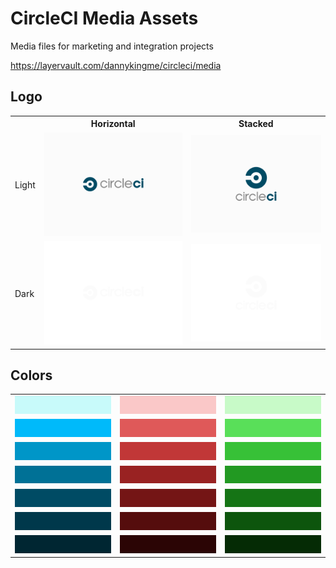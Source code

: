 CircleCI Media Assets
=====

Media files for marketing and integration projects

https://layervault.com/dannykingme/circleci/media

Logo
---

<table>
  <tr>
    <th></th>
    <th>Horizontal</th>
    <th>Stacked</th>
  </tr>
  <tr>
    <td>Light</td>
    <td><img src="logo/build/horizontal_light.1.png"/></td>
    <td><img src="logo/build/stacked_light.1.png"/></td>
  </tr>
  <tr>
    <td>Dark</td>
    <td><img src="logo/build/horizontal_dark.1.png"/></td>
    <td><img src="logo/build/stacked_dark.1.png"/></td>
  </tr>
</table>

Colors
---

<table>
  <tr>
    <td>
      <img src="color/blue/blueLightest.png"/>
    </td>
    <td>
      <img src="color/red/redLightest.png"/>
    </td>
    <td>
      <img src="color/green/greenLightest.png"/>
    </td>
  </tr>
  <tr>
    <td>
      <img src="color/blue/blueLighter.png"/>
    </td>
    <td>
      <img src="color/red/redLighter.png"/>
    </td>
    <td>
      <img src="color/green/greenLighter.png"/>
    </td>
  </tr>
  <tr>
    <td>
      <img src="color/blue/blueLight.png"/>
    </td>
    <td>
      <img src="color/red/redLight.png"/>
    </td>
    <td>
      <img src="color/green/greenLight.png"/>
    </td>
  </tr>
  <tr>
    <td>
      <img src="color/blue/blue.png"/>
    </td>
    <td>
      <img src="color/red/red.png"/>
    </td>
    <td>
      <img src="color/green/green.png"/>
    </td>
  </tr>
  <tr>
    <td>
      <img src="color/blue/blueDark.png"/>
    </td>
    <td>
      <img src="color/red/redDark.png"/>
    </td>
    <td>
      <img src="color/green/greenDark.png"/>
    </td>
  </tr>
  <tr>
    <td>
      <img src="color/blue/blueDarker.png"/>
    </td>
    <td>
      <img src="color/red/redDarker.png"/>
    </td>
    <td>
      <img src="color/green/greenDarker.png"/>
    </td>
  </tr>
  <tr>
    <td>
      <img src="color/blue/blueDarkest.png"/>
    </td>
    <td>
      <img src="color/red/redDarkest.png"/>
    </td>
    <td>
      <img src="color/green/greenDarkest.png"/>
    </td>
  </tr>
</table>
